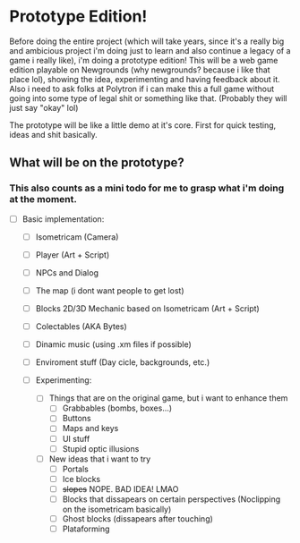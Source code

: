 # Prototype Edition!
Before doing the entire project (which will take years, since it's a really big and ambicious project i'm doing just to learn and also continue a legacy of a game i really like), i'm doing a prototype edition! This will be a web game edition playable on Newgrounds (why newgrounds? because i like that place lol), showing the idea, experimenting and having feedback about it. Also i need to ask folks at Polytron if i can make this a full game without going into some type of legal shit or something like that. (Probably they will just say "okay" lol)

The prototype will be like a little demo at it's core. First for quick testing, ideas and shit basically.

## What will be on the prototype? 
### This also counts as a mini todo for me to grasp what i'm doing at the moment.

- [ ] Basic implementation:
  - [ ] Isometricam (Camera)
  - [ ] Player (Art + Script)
  - [ ] NPCs and Dialog
  - [ ] The map (i dont want people to get lost)
  - [ ] Blocks 2D/3D Mechanic based on Isometricam (Art + Script)
  - [ ] Colectables (AKA Bytes)
  - [ ] Dinamic music (using .xm files if possible)
  - [ ] Enviroment stuff (Day cicle, backgrounds, etc.)
  
  - [ ] Experimenting:
    - [ ] Things that are on the original game, but i want to enhance them
      - [ ] Grabbables (bombs, boxes...)
      - [ ] Buttons
      - [ ] Maps and keys
      - [ ] UI stuff
      - [ ] Stupid optic illusions
    - [ ] New ideas that i want to try
      - [ ] Portals
      - [ ] Ice blocks
      - [ ] ~~slopes~~ NOPE. BAD IDEA! LMAO
      - [ ] Blocks that dissapears on certain perspectives (Noclipping on the isometricam basically)
      - [ ] Ghost blocks (dissapears after touching)
      - [ ] Plataforming